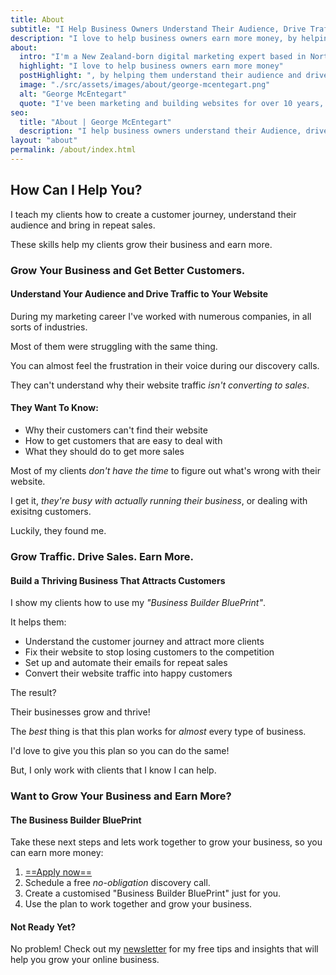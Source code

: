 ```yaml
---
title: About
subtitle: "I Help Business Owners Understand Their Audience, Drive Traffic and Get More Sales"
description: "I love to help business owners earn more money, by helping them understand their audience and drive website traffic."
about:
  intro: "I'm a New Zealand-born digital marketing expert based in North Devon, UK."
  highlight: "I love to help business owners earn more money"
  postHighlight: ", by helping them understand their audience and drive website traffic."
  image: "./src/assets/images/about/george-mcentegart.png"
  alt: "George McEntegart"
  quote: "I've been marketing and building websites for over 10 years, helping hundreds of clients grow their businesses."
seo:
  title: "About | George McEntegart"
  description: "I help business owners understand their Audience, drive traffic and get more sales. Marketing and building websites for over 10 years."
layout: "about"
permalink: /about/index.html
---
```



## How Can I Help You?

I teach my clients how to create a customer journey, understand their audience and bring in repeat sales.

These skills help my clients grow their business and earn more.

### Grow Your Business and Get Better Customers.
#### Understand Your Audience and Drive Traffic to Your Website

During my marketing career I've worked with numerous companies, in all sorts of industries.

Most of them were struggling with the same thing.

You can almost feel the frustration in their voice during our discovery calls.

They can't understand why their website traffic _isn't converting to sales_.

#### They Want To Know:

- Why their customers can't find their website
- How to get customers that are easy to deal with
- What they should do to get more sales

Most of my clients _don't have the time_ to figure out what's wrong with their website.

I get it, _they're busy with actually running their business_, or dealing with exisitng customers.

Luckily, they found me.

### Grow Traffic. Drive Sales. Earn More.

#### Build a Thriving Business That Attracts Customers

I show my clients how to use my _"Business Builder BluePrint"_.

It helps them:

- Understand the customer journey and attract more clients
- Fix their website to stop losing customers to the competition
- Set up and automate their emails for repeat sales
- Convert their website traffic into happy customers

The result?

Their businesses grow and thrive!

The _best_ thing is that this plan works for *almost* every type of business.

I'd love to give you this plan so you can do the same!

But, I only work with clients that I know I can help.

### Want to Grow Your Business and Earn More?
#### The Business Builder BluePrint

Take these next steps and lets work together to grow your business, so you can earn more money:

1. [==Apply now==](https://docs.google.com/forms/d/e/1FAIpQLSfa4xyRBOW0Nb6fMiMdxji5ndcPJ54yfYLGWPnQEsDadtML1Q/viewform)
2. Schedule a free _no-obligation_ discovery call.
3. Create a customised "Business Builder BluePrint" just for you.
3. Use the plan to work together and grow your business.

#### Not Ready Yet?

No problem! Check out my [newsletter](/newsletter) for my free tips and insights that will help you grow your online business.